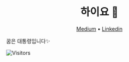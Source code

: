<h1 align="center">하이요 👋</h1>

<p align="center">
  <a href="https://medium.com/@0e">Medium</a> •
  <a href="https://www.linkedin.com/in/00o">Linkedin</a>
</p>

꿈은 대통령입니다✨

![Visitors](https://visitor-badge.glitch.me/badge?page_id=9j.9j)
